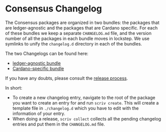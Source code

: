 # Consensus Changelog

The Consensus packages are organized in two bundles: the packages that are
ledger-agnostic and the packages that are Cardano specific. For each of these
bundles we keep a separate `CHANGELOG.md` file, and the version number of all
the packages in each bundle moves in lockstep. We use symlinks to unify the
`changelog.d` directory in each of the bundles.

The two Changelogs can be found here:
- [ledger-agnostic bundle](./ouroboros-consensus/CHANGELOG.md)
- [Cardano-specific bundle](./ouroboros-consensus-cardano/CHANGELOG.md)

If you have any doubts, please consult the [release
process](./ouroboros-consensus/docs/ReleaseProcess.md).

In short:
- To create a new changelog entry, navigate to the root of the package you want
  to create an entry for and run `scriv create`. This will create a template
  file in `./changelog.d` which you have to edit with the information of your
  entry.
- When doing a release, `scriv collect` collects all the pending changelog
  entries and put them in the `CHANGELOG.md` file.
